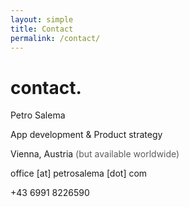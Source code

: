 ```yaml
---
layout: simple
title: Contact
permalink: /contact/
---
```


<h1>contact<b>.</b></h1>

<p>Petro Salema</p>
<p>App development &amp; Product strategy</p>
<p>Vienna, Austria <span style="opacity:0.7">(but available worldwide)</span></p>
<p>
<script><!--
var a='office';var b='petrosalema.com';
document.write(a+'@'+b);
//--></script><noscript>office&nbsp;[at]&nbsp;petrosalema&nbsp;[dot]&nbsp;com</noscript>
</p>
<p>+43 6991 8226590</p>

<style>
body#simple p {
  margin-bottom: 0;
  font-size: 20px;
  text-align: center;
}
body#simple::before { background-image: url(/static/portrait4.png); }
.content { margin-top: 50px; }
</style>
